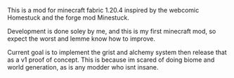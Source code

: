 This is a mod for minecraft fabric 1.20.4 inspired by the webcomic Homestuck and the forge mod Minestuck. 

Development is done soley by me, and this is my first minecraft mod, so expect the worst and lemme know how to improve.

Current goal is to implement the grist and alchemy system then release that as a v1 proof of concept. This is because im scared of doing biome and world generation, as is any modder who isnt insane.
